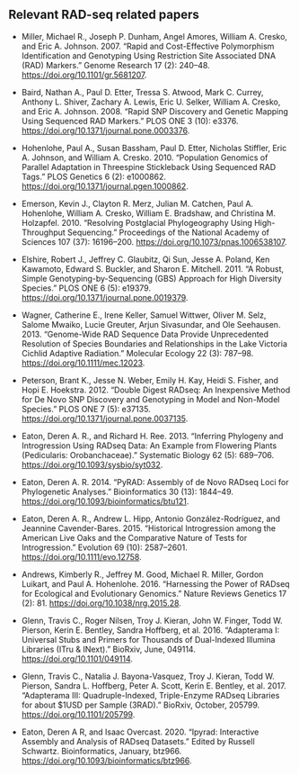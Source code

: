 ## Relevant RAD-seq related papers

- Miller, Michael R., Joseph P. Dunham, Angel Amores, William A. Cresko, and Eric A. Johnson. 2007. “Rapid and Cost-Effective Polymorphism Identification and Genotyping Using Restriction Site Associated DNA (RAD) Markers.” Genome Research 17 (2): 240–48. https://doi.org/10.1101/gr.5681207.


- Baird, Nathan A., Paul D. Etter, Tressa S. Atwood, Mark C. Currey, Anthony L. Shiver, Zachary A. Lewis, Eric U. Selker, William A. Cresko, and Eric A. Johnson. 2008. “Rapid SNP Discovery and Genetic Mapping Using Sequenced RAD Markers.” PLOS ONE 3 (10): e3376. https://doi.org/10.1371/journal.pone.0003376.


- Hohenlohe, Paul A., Susan Bassham, Paul D. Etter, Nicholas Stiffler, Eric A. Johnson, and William A. Cresko. 2010. “Population Genomics of Parallel Adaptation in Threespine Stickleback Using Sequenced RAD Tags.” PLOS Genetics 6 (2): e1000862. https://doi.org/10.1371/journal.pgen.1000862.

- Emerson, Kevin J., Clayton R. Merz, Julian M. Catchen, Paul A. Hohenlohe, William A. Cresko, William E. Bradshaw, and Christina M. Holzapfel. 2010. “Resolving Postglacial Phylogeography Using High-Throughput Sequencing.” Proceedings of the National Academy of Sciences 107 (37): 16196–200. https://doi.org/10.1073/pnas.1006538107.


- Elshire, Robert J., Jeffrey C. Glaubitz, Qi Sun, Jesse A. Poland, Ken Kawamoto, Edward S. Buckler, and Sharon E. Mitchell. 2011. “A Robust, Simple Genotyping-by-Sequencing (GBS) Approach for High Diversity Species.” PLOS ONE 6 (5): e19379. https://doi.org/10.1371/journal.pone.0019379.


- Wagner, Catherine E., Irene Keller, Samuel Wittwer, Oliver M. Selz, Salome Mwaiko, Lucie Greuter, Arjun Sivasundar, and Ole Seehausen. 2013. “Genome-Wide RAD Sequence Data Provide Unprecedented Resolution of Species Boundaries and Relationships in the Lake Victoria Cichlid Adaptive Radiation.” Molecular Ecology 22 (3): 787–98. https://doi.org/10.1111/mec.12023.


- Peterson, Brant K., Jesse N. Weber, Emily H. Kay, Heidi S. Fisher, and Hopi E. Hoekstra. 2012. “Double Digest RADseq: An Inexpensive Method for De Novo SNP Discovery and Genotyping in Model and Non-Model Species.” PLOS ONE 7 (5): e37135. https://doi.org/10.1371/journal.pone.0037135.


- Eaton, Deren A. R., and Richard H. Ree. 2013. “Inferring Phylogeny and Introgression Using RADseq Data: An Example from Flowering Plants (Pedicularis: Orobanchaceae).” Systematic Biology 62 (5): 689–706. https://doi.org/10.1093/sysbio/syt032.


- Eaton, Deren A. R. 2014. “PyRAD: Assembly of de Novo RADseq Loci for Phylogenetic Analyses.” Bioinformatics 30 (13): 1844–49. https://doi.org/10.1093/bioinformatics/btu121.


- Eaton, Deren A. R., Andrew L. Hipp, Antonio González-Rodríguez, and Jeannine Cavender-Bares. 2015. “Historical Introgression among the American Live Oaks and the Comparative Nature of Tests for Introgression.” Evolution 69 (10): 2587–2601. https://doi.org/10.1111/evo.12758.


- Andrews, Kimberly R., Jeffrey M. Good, Michael R. Miller, Gordon Luikart, and Paul A. Hohenlohe. 2016. “Harnessing the Power of RADseq for Ecological and Evolutionary Genomics.” Nature Reviews Genetics 17 (2): 81. https://doi.org/10.1038/nrg.2015.28.


- Glenn, Travis C., Roger Nilsen, Troy J. Kieran, John W. Finger, Todd W. Pierson, Kerin E. Bentley, Sandra Hoffberg, et al. 2016. “Adapterama I: Universal Stubs and Primers for Thousands of Dual-Indexed Illumina Libraries (ITru & INext).” BioRxiv, June, 049114. https://doi.org/10.1101/049114.

- Glenn, Travis C., Natalia J. Bayona-Vasquez, Troy J. Kieran, Todd W. Pierson, Sandra L. Hoffberg, Peter A. Scott, Kerin E. Bentley, et al. 2017. “Adapterama III: Quadruple-Indexed, Triple-Enzyme RADseq Libraries for about $1USD per Sample (3RAD).” BioRxiv, October, 205799. https://doi.org/10.1101/205799.


- Eaton, Deren A R, and Isaac Overcast. 2020. “Ipyrad: Interactive Assembly and Analysis of RADseq Datasets.” Edited by Russell Schwartz. Bioinformatics, January, btz966. https://doi.org/10.1093/bioinformatics/btz966.
